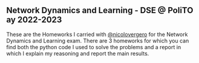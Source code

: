 ## Network Dynamics and Learning - DSE @ PoliTO ay 2022-2023

These are the Homeworks I carried with [@nicolovergero](https://github.com/nicolovergaro) for the Network Dynamics and Learning exam. There are 3 homeworks for which you can find both the python code I used to solve the problems and a report in which I explain my reasoning and report the main results.

